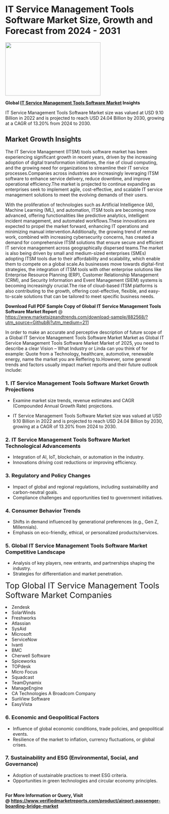 <H1>IT Service Management Tools Software Market Size, Growth and Forecast from 2024 - 2031</H1><img class="aligncenter size-medium wp-image-584254" src="https://thirdeyenews.in/wp-content/uploads/2024/09/Global-Market-Research-300x168.jpeg" alt="" width="300" height="168" /><p><strong>Global&nbsp;<a href="https://www.marketsizeandtrends.com/download-sample/882568/?utm_source=Github8j?utm_medium=211">IT Service Management Tools Software Market</a> Insights</strong></p><p>IT Service Management Tools Software Market size was valued at USD 9.10 Billion in 2022 and is projected to reach USD 24.04 Billion by 2030, growing at a CAGR of 13.20% from 2024 to 2030.</p><p><h2>Market Growth Insights</h2> <p>The IT Service Management (ITSM) tools software market has been experiencing significant growth in recent years, driven by the increasing adoption of digital transformation initiatives, the rise of cloud computing, and the growing need for organizations to streamline their IT service processes.Companies across industries are increasingly leveraging ITSM software to enhance service delivery, reduce downtime, and improve operational efficiency.The market is projected to continue expanding as enterprises seek to implement agile, cost-effective, and scalable IT service management solutions to meet the evolving demands of their users.</p> <p>With the proliferation of technologies such as Artificial Intelligence (AI), Machine Learning (ML), and automation, ITSM tools are becoming more advanced, offering functionalities like predictive analytics, intelligent incident management, and automated workflows.These innovations are expected to propel the market forward, enhancing IT operations and minimizing manual intervention.Additionally, the growing trend of remote work, combined with increasing cybersecurity concerns, has created a demand for comprehensive ITSM solutions that ensure secure and efficient IT service management across geographically dispersed teams.The market is also being driven by small and medium-sized enterprises (SMEs) adopting ITSM tools due to their affordability and scalability, which enable them to compete on a global scale.As businesses move towards digital-first strategies, the integration of ITSM tools with other enterprise solutions like Enterprise Resource Planning (ERP), Customer Relationship Management (CRM), and Security Information and Event Management (SIEM) systems is becoming increasingly crucial.The rise of cloud-based ITSM platforms is also contributing to the growth, offering cost-effective, flexible, and easy-to-scale solutions that can be tailored to meet specific business needs.<p><span class=""><strong>Download Full PDF Sample Copy of Global IT Service Management Tools Software Market Report</strong> @ <a href="https://www.marketsizeandtrends.com/download-sample/882568/?utm_source=Github8j?utm_medium=211" target="_blank">https://www.marketsizeandtrends.com/download-sample/882568/?utm_source=Github8j?utm_medium=211</a></span></p><p>In order to make an accurate and perceptive description of future scope of a Global&nbsp;IT Service Management Tools Software Market Market as Global&nbsp;IT Service Management Tools Software Market Market of 2025, you need to describe a clear Vision &ndash; What Industry or Linda can you think of for example: Quote from a Technology, healthcare, automotive, renewable energy, name the market you are Reffering to.However, some general trends and factors usually impact market reports and their future outlook include:</p><h3>1.&nbsp;<strong>IT Service Management Tools Software Market Growth Projections</strong></h3><ul><li>Examine market size trends, revenue estimates and CAGR (Compounded Annual Growth Rate) projections.</li><li><p>IT Service Management Tools Software Market size was valued at USD 9.10 Billion in 2022 and is projected to reach USD 24.04 Billion by 2030, growing at a CAGR of 13.20% from 2024 to 2030.</p></li></ul><h3>2.&nbsp;<strong>IT Service Management Tools Software Market Technological Advancements</strong></h3><ul><li>Integration of AI, IoT, blockchain, or automation in the industry.</li><li>Innovations driving cost reductions or improving efficiency.</li></ul><h3>3.&nbsp;<strong>Regulatory and Policy Changes</strong></h3><ul><li>Impact of global and regional regulations, including sustainability and carbon-neutral goals.</li><li>Compliance challenges and opportunities tied to government initiatives.</li></ul><h3>4.&nbsp;<strong>Consumer Behavior Trends</strong></h3><ul><li>Shifts in demand influenced by generational preferences (e.g., Gen Z, Millennials).</li><li>Emphasis on eco-friendly, ethical, or personalized products/services.</li></ul><h3>5.&nbsp;<strong>Global IT Service Management Tools Software Market Competitive Landscape</strong></h3><ul><li>Analysis of key players, new entrants, and partnerships shaping the industry.</li><li>Strategies for differentiation and market penetration.</li></ul><p data-pm-slice="1 1 []"><span style="color: inherit; font-family: inherit; font-size: 25px;">Top Global IT Service Management Tools Software Market Companies</span></p><div class="" data-test-id=""><p><li>Zendesk</li><li> SolarWinds</li><li> Freshworks</li><li> Atlassian</li><li> SysAid</li><li> Microsoft</li><li> ServiceNow</li><li> Ivanti</li><li> BMC</li><li> Cherwell Software</li><li> Spiceworks</li><li> TOPdesk</li><li> Micro Focus</li><li> Squadcast</li><li> TeamDynamix</li><li> ManageEngine</li><li> CA Technologies A Broadcom Company</li><li> SunView Software</li><li> EasyVista</li></p></div><h3>6.&nbsp;<strong>Economic and Geopolitical Factors</strong></h3><ul><li>Influence of global economic conditions, trade policies, and geopolitical events.</li><li>Resilience of the market to inflation, currency fluctuations, or global crises.</li></ul><h3>7.&nbsp;<strong>Sustainability and ESG (Environmental, Social, and Governance)</strong></h3><ul><li>Adoption of sustainable practices to meet ESG criteria.</li><li>Opportunities in green technologies and circular economy principles.</li></ul><h2><strong style="font-size: 14px;">For More Information or Query, Visit @&nbsp;</strong><a style="background-color: #ffffff; font-size: 14px;" href="https://www.marketsizeandtrends.com/report/it-service-management-tools-software-market/" target="_blank">https://www.verifiedmarketreports.com/product/airport-passenger-boarding-bridge-market</a></h2>